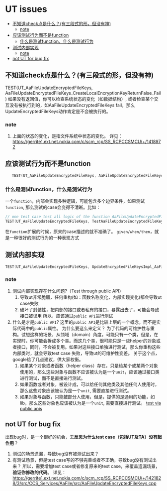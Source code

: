 # UT issues

- [不知道check点是什么？(有三段式的形，但没有神)](#不知道check点是什么有三段式的形但没有神)
  - [note](#note)
- [应该测试行为而不是function](#应该测试行为而不是function)
  - [什么是测试function，什么是测试行为](#什么是测试function什么是测试行为)
- [测试内部实现](#测试内部实现)
  - [note](#note-1)
- [not UT for bug fix](#not-ut-for-bug-fix)

## 不知道check点是什么？(有三段式的形，但没有神)
   TEST(UT_AaFileUpdateEncryptedFileKeys, AaFileUpdateEncryptedFileKeys_CreateLocalEncryptionKeyReturnFalse_Fail)
   如果没有返回值，你可以检查系统状态的变化（如数据结构）, 或者检查某个交互没有被执行到的，如AaFileUpdateEncryptedFileKeys fail，那么UpdateEncryptedFileKeys动作肯定是不会被执行的。
### note
1. 上面的状态的变化，是指文件系统中状态的变化。
详见：https://gerrite1.ext.net.nokia.com/c/scm_rcp/SS_RCPCCSMCU/+/1418972

## 应该测试行为而不是function
```cpp
   TEST(UT_AaFileUpdateEncryptedFileKeys, AaFileUpdateEncryptedFileKeys_CreateMemoryEphemeralKeysReturnFalse_Fail)
```
### 什么是测试function，什么是测试行为
一个`function`，内部会实现多种逻辑，可能包含多个边界条件，如果测试`function`, 那么测试的case会变得不清晰。比如：
```cpp
// one test case test all logic of the function AaFileUpdateEncryptedFileKeys
TEST(UT_AaFileUpdateEncryptedFileKeys, TestAaFileUpdateEncryptedFileKeys)
```
在`function`扩展的时候，原来的case描述的就不准确了。
`given/when/then`，就是一种很好的测试行为的一种表现方式

## 测试内部实现
```cpp
TEST(UT_AaFileUpdateEncryptedFileKeys, UpdateEncryptedFileKeysImpl_AaFileListDirReturnNumberReturnError_Fail)
```
### note
1. 测试内部实现存在什么问题?（Test through public API）
   1. 导致ut非常脆弱，任何重构(如：函数名称变化，内部实现变化)都会导致ut case失败
   2. 破坏了封装性，把内部的接口或者私有的接口，暴露出去了，可能会导致接口被误用
   所以，应该通过`public API`进行测试
2. 什么是才是`public API`?
   这里的`public API`是比较上层的一个概念，而不是实际代码中的`public`属性。
   为什么要这么来定义？
   为了代码的可维护性与重构。试想这样的场景，从领域（domain）角度，可能只有一个类，但是，在实现时，你可能会拆成多个类。而这几个类，很可能只是一些helper的对象或者接口，同时，不会被复用。如果对这些接口单独进行测试，那么你重构这些内部类时，就会导致test case 失败，导致ut的可维护性变差。
   关于这个点，google给了几点建议，供大家权衡。
   1. 如果某个对象或者函数（helper class）存在，只是给某个或某两个对象使用的，那么这些对象与函数不应该被认为是一个`unit`，应该通过接口类进行测试，而不是直接进行测试。
   2. 如果函数或者对象，被设计成，可以给任何其他类及其他任何人使用时，那么这些对象应该被认为是一个`unit`, 需要直接进行测试。
   3. 如果对象与函数，只能被部分人使用，但是，提供的是通用的功能，如lib，那么这些对象也应该被认为是一个`unit`, 需要直接进行测试。
[test via public apis](https://learning.oreilly.com/library/view/software-engineering-at/9781492082781/ch12.html#test_via_public_apis)

## not UT for bug fix
出现bug时，是一个很好的机会，去**反思为什么test case（包括UT及TA）没有起作用**？
1. 测试的场景遗漏，导致bug没有被测试出来？
2. 有测试场景，但是test case写的不够完善或者不正确，导致bug没有测试出来？
所以，需要增加test case或者修复原来的test case，来覆盖遗漏场景，**验证你修改的代码**。
详见：https://gerrite1.ext.net.nokia.com/c/scm_rcp/SS_RCPCCSMCU/+/1421828/3/src/CCS_Services/AaFile/src/AaFileUpdateEncryptedFileKeys.cpp
